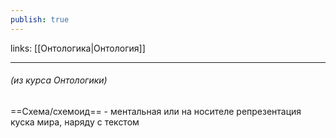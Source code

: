 ```yaml
---
publish: true
---
```

links: [[Онтологика|Онтология]]

---


###### (из курса Онтологики)
==Схема/схемоид== - ментальная или на носителе репрезентация куска мира, наряду с текстом